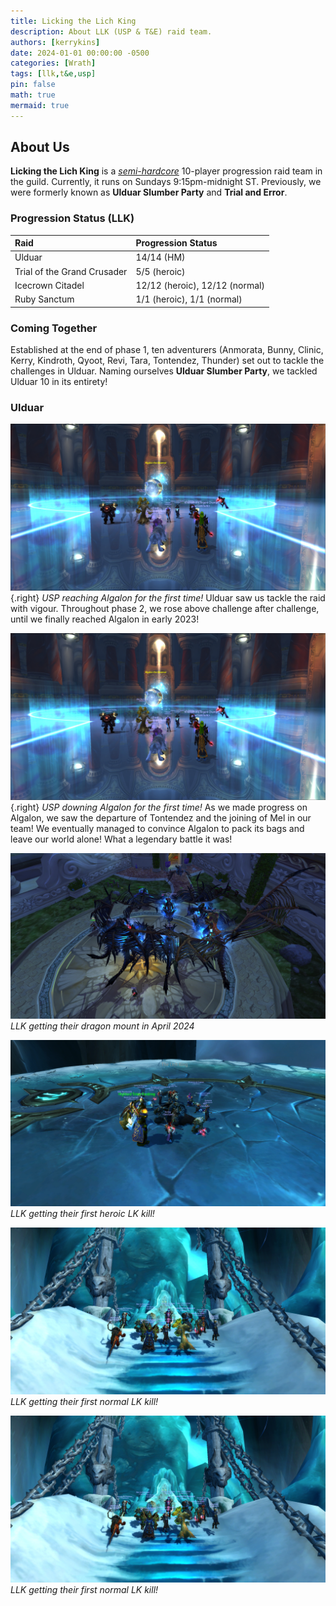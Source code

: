 ```yaml
---
title: Licking the Lich King
description: About LLK (USP & T&E) raid team.
authors: [kerrykins]
date: 2024-01-01 00:00:00 -0500
categories: [Wrath]
tags: [llk,t&e,usp]
pin: false
math: true
mermaid: true
---
```


## About Us
**Licking the Lich King** is a *[semi-hardcore](https://enclavewow.github.io/posts/raidtype/#semi-hardcore)* 10-player progression raid team in the guild. Currently, it runs on Sundays 9:15pm-midnight ST. Previously, we were formerly known as **Ulduar Slumber Party** and **Trial and Error**. 

### Progression Status (LLK)

| Raid               | Progression Status         |
| :--------------------------- | :--------------- |
| Ulduar    | 14/14 (HM) |
| Trial of the Grand Crusader    | 5/5 (heroic)  |
| Icecrown Citadel     | 12/12 (heroic), 12/12 (normal)   |
| Ruby Sanctum      | 1/1 (heroic), 1/1 (normal)   |

### Coming Together
Established at the end of phase 1, ten adventurers (Anmorata, Bunny, Clinic, Kerry, Kindroth, Qyoot, Revi, Tara, Tontendez, Thunder) set out to tackle the challenges in Ulduar. Naming ourselves **Ulduar Slumber Party**, we tackled Ulduar 10 in its entirety! 

### Ulduar
![USPalgalon2](/images/USPalgalon2.jpg){.right}
_USP reaching Algalon for the first time!_
Ulduar saw us tackle the raid with vigour. Throughout phase 2, we rose above challenge after challenge, until we finally reached Algalon in early 2023! 


![USPalgalon1](/images/USPalgalon2.jpg){.right}
_USP downing Algalon for the first time!_
As we made progress on Algalon, we saw the departure of Tontendez and the joining of Mel in our team! We eventually managed to convince Algalon to pack its bags and leave our world alone! What a legendary battle it was!


![LLKdragon](/images/LLKdragon.jpg)
_LLK getting their dragon mount in April 2024_

![LLKheroicarthas](/images/LLKbigarthas.jpg)
_LLK getting their first heroic LK kill!_

![LLKnormalarthas](/images/LLKsmallarthas.jpg)
_LLK getting their first normal LK kill!_

![LLKnormalarthas](/images/LLKsmallarthas.jpg)
_LLK getting their first normal LK kill!_







